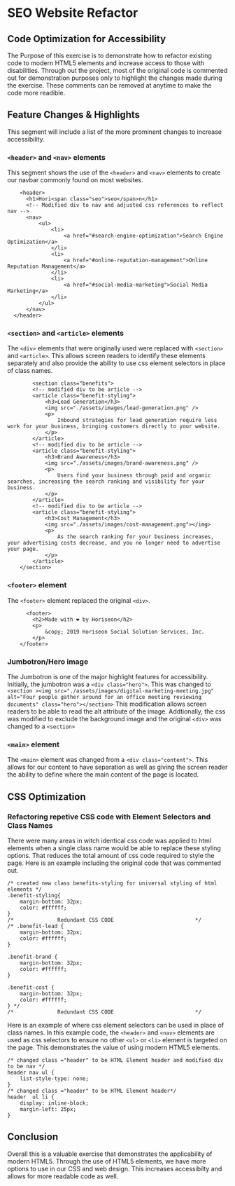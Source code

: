 # SEO Website Refactor

## Code Optimization for Accessibility

The Purpose of this exercise is to demonstrate how to refactor existing code to modern HTML5 elements and increase access to those with disabilities.  Through out the project, most of the original code is commented out for demonstration purposes only to highlight the changes made during the exercise.  These comments can be removed at anytime to make the code more readible.

## Feature Changes & Highlights

This segment will include a list of the more prominent changes to increase accessibility.

### `<header>` and `<nav>` elements
This segment shows the use of the `<header>` and `<nav>` elements to create our navbar commonly found on most websites.
  ``` 
      <header>
        <h1>Hori<span class="seo">seo</span>n</h1>
        <!-- Modified div to nav and adjusted css references to reflect nav -->
        <nav>
            <ul>
                <li>
                    <a href="#search-engine-optimization">Search Engine Optimization</a>
                </li>
                <li>
                    <a href="#online-reputation-management">Online Reputation Management</a>
                </li>
                <li>
                    <a href="#social-media-marketing">Social Media Marketing</a>
                </li>
            </ul>
        </nav>
    </header>
  ```
### `<section>` and `<article>` elements
The `<div>` elements that were originally used were replaced with `<section>` and `<article>`.  This allows screen readers to identify these elements separately and also provide the ability to use css element selectors in place of class names.
``` 
        <section class="benefits">
        <!-- modified div to be article -->
        <article class="benefit-styling">
            <h3>Lead Generation</h3>
            <img src="./assets/images/lead-generation.png" />
            <p>
                Inbound strategies for lead generation require less work for your business, bringing customers directly to your website.
            </p>
        </article>
        <!-- modified div to be article -->
        <article class="benefit-styling">
            <h3>Brand Awareness</h3>
            <img src="./assets/images/brand-awareness.png" />
            <p>
                Users find your business through paid and organic searches, increasing the search ranking and visibility for your business.
            </p>
        </article>
        <!-- modified div to be article -->
        <article class="benefit-styling">
            <h3>Cost Management</h3>
            <img src="./assets/images/cost-management.png"></img>
            <p>
                As the search ranking for your business increases, your advertising costs decrease, and you no longer need to advertise your page.
            </p>
        </article>
    </section>
```
### `<footer>` element
The `<footer>` element replaced the original `<div>`.
``` 
      <footer>
        <h2>Made with ❤️️ by Horiseon</h2>
        <p>
            &copy; 2019 Horiseon Social Solution Services, Inc.
        </p>
    </footer>
```

### Jumbotron/Hero image
The Jumbotron is one of the major highlight features for accessibility.  Initially, the jumbotron was a `<div class="hero">`.  This was changed to
    ```  
        <section ><img src="./assets/images/digital-marketing-meeting.jpg" alt="Four people gather around for an office meeting reviewing documents" class="hero"></section>
    ```
This modification allows screen readers to be able to read the alt attribute of the image.  Addtionally, the css was modified to exclude the background image and the original `<div>` was changed to a `<section>`

### `<main>` element
The `<main>` element was changed from a `<div class="content">`.  This allows for our content to have separation as well as giving the screen reader the ability to define where the main content of the page is located.

## CSS Optimization

### Refactoring repetive CSS code with Element Selectors and Class Names

There were many areas in witch identical css code was applied to html elements when a single class name would be able to replace these styling options. That reduces the total amount of css code required to style the page.  Here is an example including the original code that was commented out.
```
/* created new class benefits-styling for universal styling of html elements */
.benefit-styling{
    margin-bottom: 32px;
    color: #ffffff; 
}
/*              Redundant CSS CODE                          */
/* .benefit-lead {
    margin-bottom: 32px;
    color: #ffffff;
}

.benefit-brand {
    margin-bottom: 32px;
    color: #ffffff;
}

.benefit-cost {
    margin-bottom: 32px;
    color: #ffffff;
} */
/*              Redundant CSS CODE                          */
```
Here is an example of where css element selectors can be used in place of class names.  In this example code, the `<header>` and `<nav>` elements are used as css selectors to ensure no other `<ul>` or `<li>` element is targeted on the page.  This demonstrates the value of using modern HTML5 elements.
```
/* changed class ="header" to be HTML Element header and modified div to be nav */
header nav ul {
    list-style-type: none;
}
/* changed class ="header" to be HTML Element header*/
header  ul li {
    display: inline-block;
    margin-left: 25px;
}
```
## Conclusion
Overall this is a valuable exercise that demonstrates the applicability of modern HTML5.  Through the use of HTML5 elements, we have more options to use in our CSS and web design.  This increases accessibilty and allows for more readable code as well.